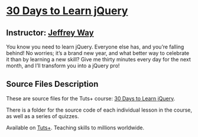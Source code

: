 # [30 Days to Learn jQuery][published url]
## Instructor: [Jeffrey Way][instructor url]


You know you need to learn jQuery. Everyone else has, and you’re falling behind! No worries; it’s a brand new year, and what better way to celebrate it than by learning a new skill? Give me thirty minutes every day for the next month, and I’ll transform you into a jQuery pro!

## Source Files Description

These are source files for the Tuts+ course: [30 Days to Learn jQuery][published url].

There is a folder for the source code of each individual lesson in the course, as well as a series of quizzes.

Available on [Tuts+](https://tutsplus.com). Teaching skills to millions worldwide.

[published url]: https://code.tutsplus.com/courses/30-days-to-learn-jquery
[instructor url]: https://tutsplus.com/authors/jeffrey-way
